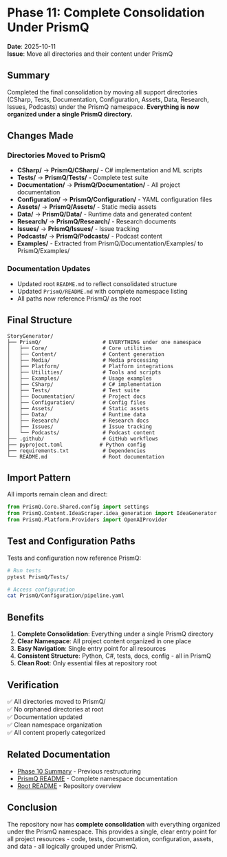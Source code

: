 # Phase 11: Complete Consolidation Under PrismQ

**Date**: 2025-10-11  
**Issue**: Move all directories and their content under PrismQ

## Summary

Completed the final consolidation by moving all support directories (CSharp, Tests, Documentation, Configuration, Assets, Data, Research, Issues, Podcasts) under the PrismQ namespace. **Everything is now organized under a single PrismQ directory.**

## Changes Made

### Directories Moved to PrismQ
- **CSharp/** → **PrismQ/CSharp/** - C# implementation and ML scripts
- **Tests/** → **PrismQ/Tests/** - Complete test suite
- **Documentation/** → **PrismQ/Documentation/** - All project documentation
- **Configuration/** → **PrismQ/Configuration/** - YAML configuration files
- **Assets/** → **PrismQ/Assets/** - Static media assets
- **Data/** → **PrismQ/Data/** - Runtime data and generated content
- **Research/** → **PrismQ/Research/** - Research documents
- **Issues/** → **PrismQ/Issues/** - Issue tracking
- **Podcasts/** → **PrismQ/Podcasts/** - Podcast content
- **Examples/** - Extracted from PrismQ/Documentation/Examples/ to PrismQ/Examples/

### Documentation Updates
- Updated root `README.md` to reflect consolidated structure
- Updated `PrismQ/README.md` with complete namespace listing
- All paths now reference PrismQ/ as the root

## Final Structure

```
StoryGenerator/
├── PrismQ/                    # EVERYTHING under one namespace
│   ├── Core/                  # Core utilities
│   ├── Content/               # Content generation
│   ├── Media/                 # Media processing
│   ├── Platform/              # Platform integrations
│   ├── Utilities/             # Tools and scripts
│   ├── Examples/              # Usage examples
│   ├── CSharp/                # C# implementation
│   ├── Tests/                 # Test suite
│   ├── Documentation/         # Project docs
│   ├── Configuration/         # Config files
│   ├── Assets/                # Static assets
│   ├── Data/                  # Runtime data
│   ├── Research/              # Research docs
│   ├── Issues/                # Issue tracking
│   └── Podcasts/              # Podcast content
├── .github/                   # GitHub workflows
├── pyproject.toml            # Python config
├── requirements.txt           # Dependencies
└── README.md                  # Root documentation
```

## Import Pattern

All imports remain clean and direct:
```python
from PrismQ.Core.Shared.config import settings
from PrismQ.Content.IdeaScraper.idea_generation import IdeaGenerator
from PrismQ.Platform.Providers import OpenAIProvider
```

## Test and Configuration Paths

Tests and configuration now reference PrismQ:
```bash
# Run tests
pytest PrismQ/Tests/

# Access configuration
cat PrismQ/Configuration/pipeline.yaml
```

## Benefits

1. **Complete Consolidation**: Everything under a single PrismQ directory
2. **Clear Namespace**: All project content organized in one place
3. **Easy Navigation**: Single entry point for all resources
4. **Consistent Structure**: Python, C#, tests, docs, config - all in PrismQ
5. **Clean Root**: Only essential files at repository root

## Verification

✅ All directories moved to PrismQ/  
✅ No orphaned directories at root  
✅ Documentation updated  
✅ Clean namespace organization  
✅ All content properly categorized  

## Related Documentation

- [Phase 10 Summary](PHASE10_TOP_LEVEL_PRISMQ.md) - Previous restructuring
- [PrismQ README](../../README.md) - Complete namespace documentation
- [Root README](../../../README.md) - Repository overview

## Conclusion

The repository now has **complete consolidation** with everything organized under the PrismQ namespace. This provides a single, clear entry point for all project resources - code, tests, documentation, configuration, assets, and data - all logically grouped under PrismQ.
